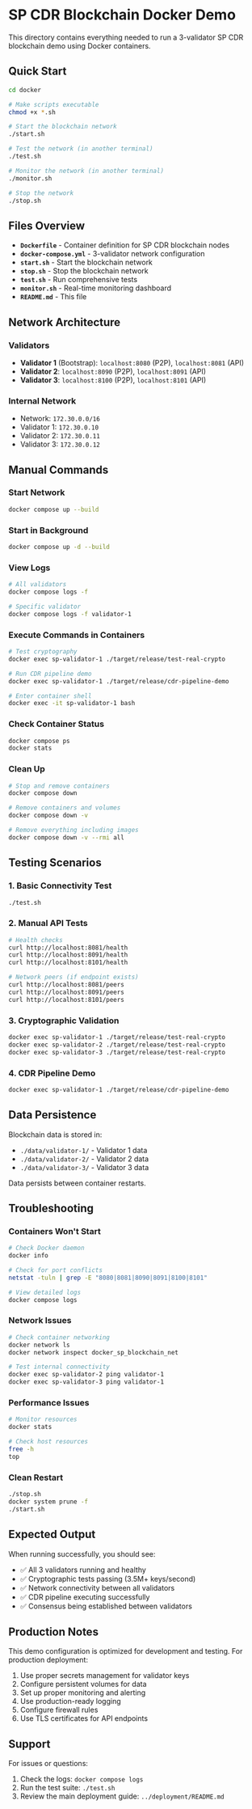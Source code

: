 # SP CDR Blockchain Docker Demo

This directory contains everything needed to run a 3-validator SP CDR blockchain demo using Docker containers.

## Quick Start

```bash
cd docker

# Make scripts executable
chmod +x *.sh

# Start the blockchain network
./start.sh

# Test the network (in another terminal)
./test.sh

# Monitor the network (in another terminal)
./monitor.sh

# Stop the network
./stop.sh
```

## Files Overview

- **`Dockerfile`** - Container definition for SP CDR blockchain nodes
- **`docker-compose.yml`** - 3-validator network configuration
- **`start.sh`** - Start the blockchain network
- **`stop.sh`** - Stop the blockchain network
- **`test.sh`** - Run comprehensive tests
- **`monitor.sh`** - Real-time monitoring dashboard
- **`README.md`** - This file

## Network Architecture

### Validators
- **Validator 1** (Bootstrap): `localhost:8080` (P2P), `localhost:8081` (API)
- **Validator 2**: `localhost:8090` (P2P), `localhost:8091` (API)
- **Validator 3**: `localhost:8100` (P2P), `localhost:8101` (API)

### Internal Network
- Network: `172.30.0.0/16`
- Validator 1: `172.30.0.10`
- Validator 2: `172.30.0.11`
- Validator 3: `172.30.0.12`

## Manual Commands

### Start Network
```bash
docker compose up --build
```

### Start in Background
```bash
docker compose up -d --build
```

### View Logs
```bash
# All validators
docker compose logs -f

# Specific validator
docker compose logs -f validator-1
```

### Execute Commands in Containers
```bash
# Test cryptography
docker exec sp-validator-1 ./target/release/test-real-crypto

# Run CDR pipeline demo
docker exec sp-validator-1 ./target/release/cdr-pipeline-demo

# Enter container shell
docker exec -it sp-validator-1 bash
```

### Check Container Status
```bash
docker compose ps
docker stats
```

### Clean Up
```bash
# Stop and remove containers
docker compose down

# Remove containers and volumes
docker compose down -v

# Remove everything including images
docker compose down -v --rmi all
```

## Testing Scenarios

### 1. Basic Connectivity Test
```bash
./test.sh
```

### 2. Manual API Tests
```bash
# Health checks
curl http://localhost:8081/health
curl http://localhost:8091/health
curl http://localhost:8101/health

# Network peers (if endpoint exists)
curl http://localhost:8081/peers
curl http://localhost:8091/peers
curl http://localhost:8101/peers
```

### 3. Cryptographic Validation
```bash
docker exec sp-validator-1 ./target/release/test-real-crypto
docker exec sp-validator-2 ./target/release/test-real-crypto
docker exec sp-validator-3 ./target/release/test-real-crypto
```

### 4. CDR Pipeline Demo
```bash
docker exec sp-validator-1 ./target/release/cdr-pipeline-demo
```

## Data Persistence

Blockchain data is stored in:
- `./data/validator-1/` - Validator 1 data
- `./data/validator-2/` - Validator 2 data
- `./data/validator-3/` - Validator 3 data

Data persists between container restarts.

## Troubleshooting

### Containers Won't Start
```bash
# Check Docker daemon
docker info

# Check for port conflicts
netstat -tuln | grep -E "8080|8081|8090|8091|8100|8101"

# View detailed logs
docker compose logs
```

### Network Issues
```bash
# Check container networking
docker network ls
docker network inspect docker_sp_blockchain_net

# Test internal connectivity
docker exec sp-validator-2 ping validator-1
docker exec sp-validator-3 ping validator-1
```

### Performance Issues
```bash
# Monitor resources
docker stats

# Check host resources
free -h
top
```

### Clean Restart
```bash
./stop.sh
docker system prune -f
./start.sh
```

## Expected Output

When running successfully, you should see:
- ✅ All 3 validators running and healthy
- ✅ Cryptographic tests passing (3.5M+ keys/second)
- ✅ Network connectivity between all validators
- ✅ CDR pipeline executing successfully
- ✅ Consensus being established between validators

## Production Notes

This demo configuration is optimized for development and testing. For production deployment:

1. Use proper secrets management for validator keys
2. Configure persistent volumes for data
3. Set up proper monitoring and alerting
4. Use production-ready logging
5. Configure firewall rules
6. Use TLS certificates for API endpoints

## Support

For issues or questions:
1. Check the logs: `docker compose logs`
2. Run the test suite: `./test.sh`
3. Review the main deployment guide: `../deployment/README.md`